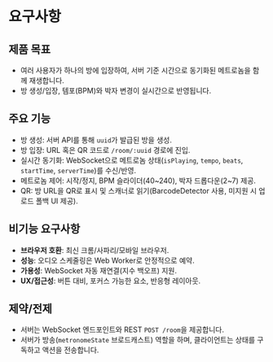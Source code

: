 # 요구사항

## 제품 목표
- 여러 사용자가 하나의 방에 입장하여, 서버 기준 시간으로 동기화된 메트로놈을 함께 재생합니다.
- 방 생성/입장, 템포(BPM)와 박자 변경이 실시간으로 반영됩니다.

## 주요 기능
- 방 생성: 서버 API를 통해 `uuid`가 발급된 방을 생성.
- 방 입장: URL 혹은 QR 코드로 `/room/:uuid` 경로에 진입.
- 실시간 동기화: WebSocket으로 메트로놈 상태(`isPlaying`, `tempo`, `beats`, `startTime`, `serverTime`)를 수신/반영.
- 메트로놈 제어: 시작/정지, BPM 슬라이더(40~240), 박자 드롭다운(2~7) 제공.
- QR: 방 URL을 QR로 표시 및 스캐너로 읽기(BarcodeDetector 사용, 미지원 시 업로드 폴백 UI 제공).

## 비기능 요구사항
- **브라우저 호환**: 최신 크롬/사파리/모바일 브라우저.
- **성능**: 오디오 스케줄링은 Web Worker로 안정적으로 예약.
- **가용성**: WebSocket 자동 재연결(지수 백오프) 지원.
- **UX/접근성**: 버튼 대비, 포커스 가능한 요소, 반응형 레이아웃.

## 제약/전제
- 서버는 WebSocket 엔드포인트와 REST `POST /room`을 제공합니다.
- 서버가 방송(`metronomeState` 브로드캐스트) 역할을 하며, 클라이언트는 상태를 구독하고 액션을 전송합니다.
